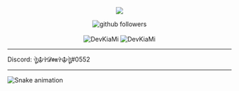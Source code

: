 <p align="center">
    <img src="https://media.discordapp.net/attachments/938510935625191445/952735540355158016/file.jpg" />
</p>

<p align="center">
    <img src="https://img.shields.io/github/followers/zSpl1nterUS?label=Follow&style=social" alt="github followers" /><br>
    <br>
    <img src="https://github-readme-stats.vercel.app/api?username=zSpl1nterUS&show_icons=true&theme=dark" alt="DevKiaMi" />
    <img src="https://github-readme-stats.vercel.app/api/top-langs/?username=zSpl1nterUS&theme=dark" alt="DevKiaMi" />
   
</p>
<hr>

Discord: ঔৣ☬✞𝓓𝖔𝖓✞☬ঔৣ#0552

<hr>

  ![Snake animation](https://github.com/zSpl1nterUS/zSpl1nterUS/blob/output/github-contribution-grid-snake.svg)
